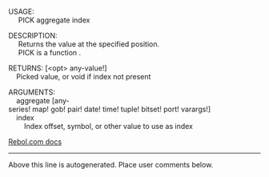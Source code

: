 USAGE:  
&nbsp;&nbsp;&nbsp;&nbsp;&nbsp;PICK&nbsp;aggregate&nbsp;index&nbsp;  
  
DESCRIPTION:  
&nbsp;&nbsp;&nbsp;&nbsp;&nbsp;Returns&nbsp;the&nbsp;value&nbsp;at&nbsp;the&nbsp;specified&nbsp;position.  
&nbsp;&nbsp;&nbsp;&nbsp;&nbsp;PICK&nbsp;is&nbsp;a&nbsp;function&nbsp;.  
  
RETURNS:&nbsp;[&lt;opt&gt;&nbsp;any-value!]  
&nbsp;&nbsp;&nbsp;&nbsp;Picked&nbsp;value,&nbsp;or&nbsp;void&nbsp;if&nbsp;index&nbsp;not&nbsp;present  
  
ARGUMENTS:  
&nbsp;&nbsp;&nbsp;&nbsp;aggregate&nbsp;[any-series!&nbsp;map!&nbsp;gob!&nbsp;pair!&nbsp;date!&nbsp;time!&nbsp;tuple!&nbsp;bitset!&nbsp;port!&nbsp;varargs!]  
&nbsp;&nbsp;&nbsp;&nbsp;index  
&nbsp;&nbsp;&nbsp;&nbsp;&nbsp;&nbsp;&nbsp;&nbsp;Index&nbsp;offset,&nbsp;symbol,&nbsp;or&nbsp;other&nbsp;value&nbsp;to&nbsp;use&nbsp;as&nbsp;index  

[Rebol.com docs](http://www.rebol.com/r3/docs/functions/pick.html)
___
Above this line is autogenerated. Place user comments below.